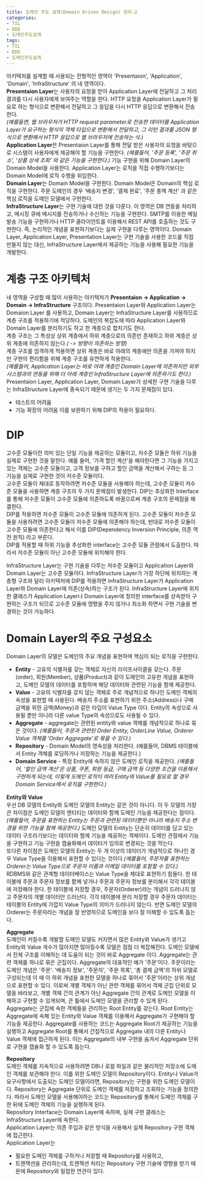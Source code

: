 ```yaml
---
title: 도메인 주도 설계(Domain Driven Design) 정리-2
categories:
- TIL
- DDD
- 도메인주도설계
tags:
- TIL
- DDD
- 도메인주도설계
---
```


아키텍처를 설계할 때 사용되는 전형적인 영역이 'Presentaion', 'Application', 'Domain', 'InfraStructure' 의 네 영역이다.    
**Presentaion Layer**는  사용자의 요청을 받아 Application Layer에 전달하고 그 처리 결과를 다시 사용자에게 보여주는 역할을 한다. HTTP 요청을 Application Layer가 필요로 하는 형식으로 변환해서 전달하고 그 응답을 다시 HTTP 응답으로 변환해서 전송한다.   
*(예를들면, 웹 브라우저가 HTTP request parameter로 전송한 데이터를 Application Layer가 요구하는 형식의 객체 타입으로 변환해서 전달하고, 그 리턴 결과를 JSON 형식으로 변환해서 HTTP 응답으로 웹 브라우저에 전송하는 식.)*   
**Application Layer**은 Presentaion Layer를 통해 전달 받은 사용자의 요청을 바탕으로 시스템이 사용자에게 제공해야 할 기능을 구현한다. *(예를들어, '주문 등록', '주문 취소', '상품 상세 조회' 와 같은 기능을 구현한다.)* 기능 구현을 위해 Domain Layer의 Domain Model을 사용한다. Application Layer는 로직을 직접 수행하기보다는 Domain Model에 로직 수행을 위임한다.   
**Domain Layer**는 Domain Model을 구현한다. Domain Model은 Domain의 핵심 로직을 구현한다. 주문 도메인의 경우 '배송지 변경', '결제 완료', '주문 총액 계산' 과 같은 핵심 로직을 도메인 모델에서 구현한다.   
**InfraStructure Layer**는 구현 기술에 대한 것을 다룬다. 이 영역은 DB 연동을 처리하고, 메시징 큐에 메시지를 전송하거나 수신하는 기능을 구현한다. SMTP를 이용한 메일 발송 기능을 구현하거나 HTTP 클라이언트를 이용해서 REST API를 호출하는 것도 구현한다. 즉, 논리적인 개념을 표현하기보다는 실제 구현을 다루는 영역이다. Domain Layer, Application Layer, Presentation Layer는 구현 기술을 사용한 코드를 직접 만들지 않는 대신, InfraStructure Layer에서 제공하는 기능을 사용해 필요한 기능을 개발한다.   
# 계층 구조 아키텍처
네 영역을 구성할 때 많이 사용하는 아키텍처가 **Presentaion -> Application -> Domain -> InfraStructure** 구조이다. Presentaion Layer와 Application Layer는 Domaion Layer 를 사용하고, Domain Layer는 InfraStructure Layer를 사용하므로 계층 구조를 적용하기에 적당하다. 도메인의 복잡도에 따라 Application Layer와 Domain Layer를 분리하기도 하고 한 계층으로 합치기도 한다.   
계층 구조는 그 특성상 상위 계층에서 하위 계층으로의 의존만 존재하고 하위 계층은 상위 계층에 의존하지 않는다.*( -> 방향이 의존하는 방향)*    
계층 구조를 엄격하게 적용하면 상위 계층은 바로 아래의 계층에만 의존을 가져야 하지만 구현의 편리함을 위해 계층 구조를 유연하게 적용한다.   
*(예를들어, Application Layer는 바로 아래 계층인 Domain Layer에 의존하지만 외부 시스템과의 연동을 위해 더 아래 계층인 InfraStructure Layer에 의존하기도 한다.)*   
Presentaion Layer, Application Layer, Domain Layer가 상세한 구현 기술을 다루는 InfraStructure Layer에 종속되기 때문에 생기는 두 가지 문제점이 있다.
* 테스트의 어려움
* 기능 확장의 어려움
이를 보완하기 위해 DIP의 적용이 필요하다.   

# DIP
고수준 모듈이란 의미 있는 단일 기능을 제공하는 모듈이고, 저수준 모듈은  하위 기능을 실제로 구현한 것을 말한다. 예를 들어, '가격 할인 계산'을 해야한다면 그 기능을 가지고 있는 객체는 고수준 모듈이고, 고객 정보를 구하고 할인 금액을 계산해서 구하는 등 그 기능을 실제로 구현한 것이 저수준 모듈이다.   
고수준 모듈이 제대로 동작하려면 저수준 모듈을 사용해야 하는데, 고수준 모듈이 저수준 모듈을 사용하면 계층 구조의 두 가지 문제점이 발생한다. DIP는 추상화한 Interface를 통해 저수준 모듈이 고수준 모듈에 의존하도록 바꿈으로써 계층 구조의 문제점을 해결한다.   
DIP를 적용하면 저수준 모듈이 고수준 모듈에 의존하게 된다. 고수준 모듈이 저수준 모듈을 사용하려면 고수준 모듈이 저수준 모듈에 의존해야 하는데, 반대로 저수준 모듈이 고수준 모듈에 의존한다고 해서 이를 DIP(Dependency Inversion Principle, 의존 역전 원칙) 라고 부른다.   
DIP를 적용할 때 하위 기능을 추상화한 interface는 고수준 모듈 관점에서 도출한다. 따라서 저수준 모듈이 아닌 고수준 모듈에 위치해야 한다.   

InfraStructure Layer는 구현 기술을 다루는 저수준 모듈이고 Application Layer와 Domain Layer는 고수준 모듈이다. InfraStructure Layer가 가장 하단에 위치하는 계층형 구조와 달리 아키텍처에 DIP를 적용하면 InfraStructure Layer가 Application Layer와 Domain Layer에 의존(상속)하는 구조가 된다.  InfraStructure Layer에 위치한 클래스가 Application Layer나 Domain Layer에 정의한 interface를 상속받아 구현하는 구조가 되므로 고수준 모듈에 영향을 주지 않거나 최소화 하면서 구현 기술을 변경하는 것이 가능하다.   

# Domain Layer의 주요 구성요소
Domain Layer의 모델은 도메인의 주요 개념을 표현하며 핵심이 되는 로직을 구현한다.   
* **Entity** - 고유의 식별자를 갖는 객체로 자신의 라이프사이클을 갖는다. 주문(order), 회원(Member), 상품(Product)과 같이 도메인의 고유한 개념을 표현하고, 도메인 모델의 데이터를 포함하며 해당 데이터와 관련된 기능을 함께 제공한다.
* **Value** - 고유의 식별자를 갖지 않는 객체로 주로 개념적으로 하나인 도메인 객체의 속성을 표현할 때 사용된다. 배송지 주소를 표현하기 위한 주소(Address)나 구매 금액을 위한 금액(Money)과 같은 타입이 Value Type 이다. Entity의 속성으로 사용될 뿐만 아니라 다른 value Type의 속성으로도 사용될 수 있다.
* **Aggregate** - aggregate는 관련된 entity와 value 객체를 개념적으로 하나로 묶은 것이다. *(예를들어, 주문과 관련된 Order Entity, OrderLine Value, Orderer Value 객체를 'Order Aggregate'로 묶을 수 있다.)*
*  **Repository** - Domain Model의 영속성을 처리한다. (예를들어, DBMS 테이블에서 Entity 객체를 로딩하거나 저장하는 기능을 제공한다.)
*  **Domain Service** - 특정 Entity에 속하지 않은 도메인 로직을 제공한다. *(예를들어, '할인 금액 계산'은 상품, 쿠폰, 회원 등급, 구매 금액 등 다양한 조건을 이용해서 구현하게 되는데, 이렇게 도메인 로직이 여러 Entity와 Value를 필요로 할 경우 Domain Service에서 로직을 구현한다.)*   

**Entity와 Value**   
우선 DB 모델의 Entity와 도메인 모델의 Entity는 같은 것이 아니다. 이 두 모델의 가장 큰 차이점은 도메인 모델의 엔티티는 데이터와 함께 도메인 기능을 제공한다는 점이다. *(예를들어, 주문을 표현하는 Entity는 주문과 관련된 데이터뿐만 아니라 배송지 주소 변경을 위한 기능을 함께 제공한다.)* 도메인 모델의 Entity는 단순히 데이터를 담고 있는 데이터 구조라기보다는 데이터와 함께 기능을 제공하는 객체이다. 도메인 관점에서 기능을 구현하고 기능 구현을 캡슐화해서 데이터가 임의로 변경되는 것을 막는다.   
또다른 차이점은 도메인 모델의 Entity는 두 개 이상의 데이터가 개념적으로 하나인 경우 Value Type을 이용해서 표현할 수 있다는 것이다.*(예를들어, 주문자를 표현하는 Orderer는 Value Type으로 주문자 이름과 이메일 데이터를 포함할 수 있다.)*   
RDBMS와 같은 관계형 데이터베이스는 Value Type을 제대로 표현하기 힘들다. 한 테이블에 주문과 주문자 정보를 함께 넣거나 주문과 주문자 정보를 분리해서 각각 테이블에 저장해야 한다. 한 테이블에 저장할 경우, 주문자(Orderer)라는 개념이 드러나지 않고 주문자의 개별 데이터만 드러난다. 각각 테이블에 분리 저장할 경우 주문자 데이터는 테이블의 Entity에 가깝지 Value Type의 의미가 드러나지 않는다. 반면 도메인 모델의 Orderer는 주문자라는 개념을 잘 반영하므로 도메인을 보다 잘 이해할 수 있도록 돕는다.   

**Aggregate**   
도메인이 커질수록 개발할 도메인 모델도 커지면서 많은 Entity와 Value가 생기고 Entity와 Value 개수가 많아지면 많아질수록 모델은 점점 더 복잡해진다. 도메인 모델에서 전체 구조를 이해하는 데 도움이 되는 것이 바로 Aggregate 이다. Aggregate는 관련 객체를 하나로 묶은 군집이다. Aggregate의 대표적인 예가 '주문'이다. 주문이라는 도메인 개념은 '주문'. '배송지 정보', '주문자', '주문 목록', '총 결제 금액'의 하위 모델로 구성되는데 이 때 이 하위 개념을 표현한 모델을 하나로 묶어서 '주문'이라는 상위 개념으로 표현할 수 있다. 이로써 개별 객체가 아닌 관련 객체를 묶어서 객체 군집 단위로 모델을 바라보고, 개별 객체 간의 관계가 아닌 Aggregate 간의 관계로 도메인 모델을 이해하고 구현할 수 있게되며, 큰 틀에서 도메인 모델을 관리할 수 있게 된다.   
Aggregate는 군집에 속한 객체들을 관리하는 Root Entity를 갖는다. Root Entity는 Aggregate에 속해 있는 Entity와 Value 객체를 이용해서 Aggregate가 구현해야 할 기능을 제공한다. Aggregate를 사용하는 코드는 Aggregate Root가 제공하는 기능을 실행하고 Aggregate Root를 통해서 간접적으로 Aggregate 내의 다른 Entity나 Value 객체에 접근하게 된다. 이는 Aggregate의 내부 구현을 숨겨서 Aggregate 단위로 구현을 캡슐화 할 수 있도록 돕는다.   

**Repository**   
도메인 객체를 지속적으로 사용하려면 DB나 로컬 파일과 같은 물리적인 저장소에 도메인 객체를 보관해야 한다. 이를 위한 도메인 모델이 Repository이다. Entity나 Value가 요구사항에서 도출되는 도메인 모델이라면, Repository는 구현을 위한 도메인 모델이다. Repository는 Aggregate 단위로 도메인 객체를 저장하고 조회하는 기능을 정의한다. 따라서 도메인 모델을 사용해야하는 코드는 Repository를 통해서 도메인 객체를 구한 뒤에 도메인 객체의 기능을 실행하게 된다.   
Repository Interface는 Domain Layer에 속하며, 실제 구현 클래스는 InfraStructure Layer에 속한다.   
Application Layer는 의존 주입과 같은 방식을 사용해서 실제 Repository 구현 객체에 접근한다.   
Application Layer는
* 필요한 도메인 객체를 구하거나 저장할 때 Repository를 사용하고,
* 트랜잭션을 관리하는데, 트랜잭션 처리는 Repository 구현 기술에 영향을 받기 때문에
Repository와 밀접한 연관이 있다.
